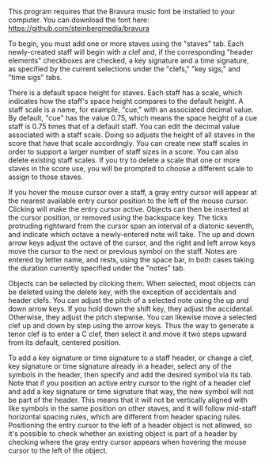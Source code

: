 This program requires that the Bravura music font be installed to your computer. You can download the font here: https://github.com/steinbergmedia/bravura

To begin, you must add one or more staves using the "staves" tab. Each newly-created staff will begin with a clef and, if the corresponding "header elements" checkboxes are checked, a key signature and a time signature, as specified by the current selections under the "clefs," "key sigs," and "time sigs" tabs.

There is a default space height for staves. Each staff has a scale, which indicates how the staff's space height compares to the default height. A staff scale is a name, for example, "cue," with an associated decimal value. By default, "cue" has the value 0.75, which means the space height of a cue staff is 0.75 times that of a default staff. You can edit the decimal value associated with a staff scale. Doing so adjusts the height of all staves in the score that have that scale accordingly. You can create new staff scales in order to support a larger number of staff sizes in a score. You can also delete existing staff scales. If you try to delete a scale that one or more staves in the score use, you will be prompted to choose a different scale to assign to those staves.

If you hover the mouse cursor over a staff, a gray entry cursor will appear at the nearest available entry cursor position to the left of the mouse cursor. Clicking will make the entry cursor active. Objects can then be inserted at the cursor position, or removed using the backspace key. The ticks protruding rightward from the cursor span an interval of a diatonic seventh, and indicate which octave a newly-entered note will take. The up and down arrow keys adjust the octave of the cursor, and the right and left arrow keys move the cursor to the next or previous symbol on the staff. Notes are entered by letter name, and rests, using the space bar, in both cases taking the duration currently specified under the "notes" tab.

Objects can be selected by clicking them. When selected, most objects can be deleted using the delete key, with the exception of accidentals and header clefs. You can adjust the pitch of a selected note using the up and down arrow keys. If you hold down the shift key, they adjust the accidental. Otherwise, they adjust the pitch stepwise. You can likewise move a selected clef up and down by step using the arrow keys. Thus the way to generate a tenor clef is to enter a C clef, then select it and move it two steps upward from its default, centered position.

To add a key signature or time signature to a staff header, or change a clef, key signature or time signature already in a header, select any of the symbols in the header, then specify and add the desired symbol via its tab. Note that if you position an active entry cursor to the right of a header clef and add a key signature or time signature that way, the new symbol will not be part of the header. This means that it will not be vertically aligned with like symbols in the same position on other staves, and it will follow mid-staff horizontal spacing rules, which are different from header spacing rules. Positioning the entry cursor to the left of a header object is not allowed, so it's possible to check whether an existing object is part of a header by checking where the gray entry cursor appears when hovering the mouse cursor to the left of the object.
